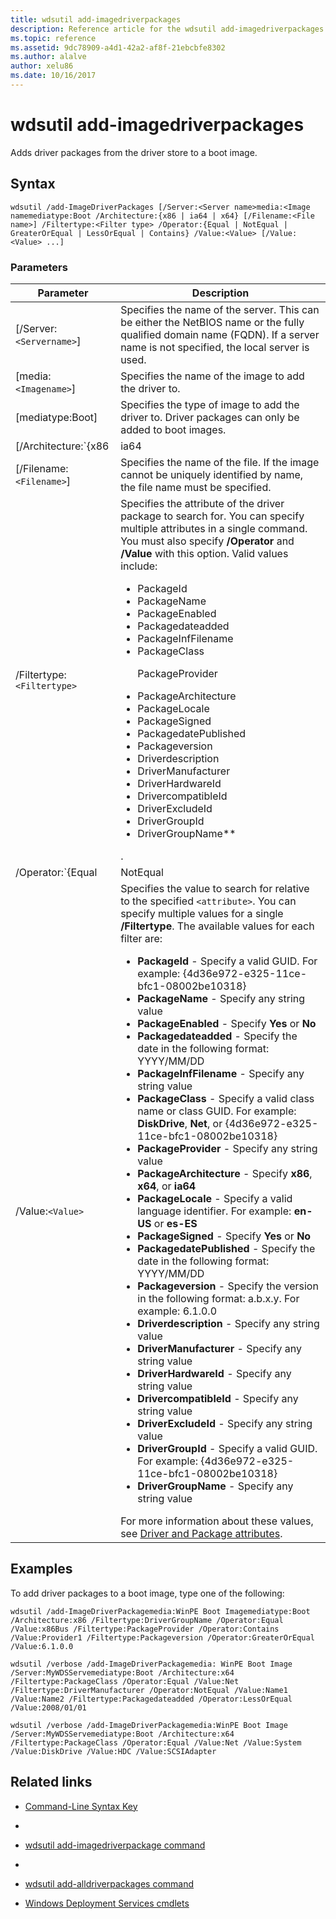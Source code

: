 ```yaml
---
title: wdsutil add-imagedriverpackages
description: Reference article for the wdsutil add-imagedriverpackages command, which adds driver packages from the driver store to a boot image.
ms.topic: reference
ms.assetid: 9dc78909-a4d1-42a2-af8f-21ebcbfe8302
ms.author: alalve
author: xelu86
ms.date: 10/16/2017
---
```


# wdsutil add-imagedriverpackages



Adds driver packages from the driver store to a boot image.

## Syntax

```
wdsutil /add-ImageDriverPackages [/Server:<Server name>media:<Image namemediatype:Boot /Architecture:{x86 | ia64 | x64} [/Filename:<File name>] /Filtertype:<Filter type> /Operator:{Equal | NotEqual | GreaterOrEqual | LessOrEqual | Contains} /Value:<Value> [/Value:<Value> ...]
```

### Parameters

| Parameter | Description |
|--|--|
| [/Server:`<Servername>`] | Specifies the name of the server. This can be either the NetBIOS name or the fully qualified domain name (FQDN). If a server name is not specified, the local server is used. |
| [media:`<Imagename>`] | Specifies the name of the image to add the driver to. |
| [mediatype:Boot] | Specifies the type of image to add the driver to. Driver packages can only be added to boot images. |
| [/Architecture:`{x86 | ia64 | x64}`] | Specifies the architecture of the boot image. Because it's possible to have the same image name for boot images in different architectures, you should specify the architecture to ensure the correct image is used. |
| [/Filename:`<Filename>`] | Specifies the name of the file. If the image cannot be uniquely identified by name, the file name must be specified. |
| /Filtertype:`<Filtertype>` | Specifies the attribute of the driver package to search for. You can specify multiple attributes in a single command. You must also specify **/Operator** and **/Value** with this option. Valid values include:<ul><li>PackageId</li><li>PackageName</li><li>PackageEnabled</li><li>Packagedateadded</li><li>PackageInfFilename</li><li>PackageClass<p>PackageProvider</li><li>PackageArchitecture</li><li>PackageLocale</li><li>PackageSigned</li><li>PackagedatePublished</li><li>Packageversion</li><li>Driverdescription</li><li>DriverManufacturer</li><li>DriverHardwareId</li><li>DrivercompatibleId</li><li>DriverExcludeId</li><li>DriverGroupId</li><li>DriverGroupName**</li></ul>. |
| /Operator:`{Equal|NotEqual|GreaterOrEqual|LessOrEqual|Contains}` | Specifies the relationship between the attribute and the values. You can only specify **Contains** with string attributes. You can only specify **GreaterOrEqual** and **LessOrEqual** with date and version attributes. |
| /Value:`<Value>` | Specifies the value to search for relative to the specified `<attribute>`. You can specify multiple values for a single **/Filtertype**. The available values for each filter are:<ul><li>**PackageId** - Specify a valid GUID. For example: {4d36e972-e325-11ce-bfc1-08002be10318}</li><li>**PackageName** - Specify any string value</li><li>**PackageEnabled** - Specify **Yes** or **No**</li><li>**Packagedateadded** - Specify the date in the following format: YYYY/MM/DD</li><li>**PackageInfFilename** - Specify any string value</li><li>**PackageClass** - Specify a valid class name or class GUID. For example: **DiskDrive**, **Net**, or {4d36e972-e325-11ce-bfc1-08002be10318}</li><li>**PackageProvider** - Specify any string value</li><li>**PackageArchitecture** - Specify **x86**, **x64**, or **ia64**</li><li>**PackageLocale** - Specify a valid language identifier. For example: **en-US** or **es-ES**</li><li>**PackageSigned** - Specify **Yes** or **No**</li><li>**PackagedatePublished** - Specify the date in the following format: YYYY/MM/DD</li><li>**Packageversion** - Specify the version in the following format: a.b.x.y. For example: 6.1.0.0</li><li>**Driverdescription** - Specify any string value</li><li>**DriverManufacturer** - Specify any string value</li><li>**DriverHardwareId** - Specify any string value</li><li>**DrivercompatibleId** - Specify any string value</li><li>**DriverExcludeId** - Specify any string value</li><li>**DriverGroupId** - Specify a valid GUID. For example: {4d36e972-e325-11ce-bfc1-08002be10318}</li><li>**DriverGroupName** - Specify any string value</li></ul> For more information about these values, see [Driver and Package attributes](/previous-versions/windows/it-pro/windows-server-2008-R2-and-2008/dd759262(v=ws.11)). |

## Examples

To add driver packages to a boot image, type one of the following:

```
wdsutil /add-ImageDriverPackagemedia:WinPE Boot Imagemediatype:Boot /Architecture:x86 /Filtertype:DriverGroupName /Operator:Equal /Value:x86Bus /Filtertype:PackageProvider /Operator:Contains /Value:Provider1 /Filtertype:Packageversion /Operator:GreaterOrEqual /Value:6.1.0.0
```

```
wdsutil /verbose /add-ImageDriverPackagemedia: WinPE Boot Image /Server:MyWDSServemediatype:Boot /Architecture:x64 /Filtertype:PackageClass /Operator:Equal /Value:Net /Filtertype:DriverManufacturer /Operator:NotEqual /Value:Name1 /Value:Name2 /Filtertype:Packagedateadded /Operator:LessOrEqual /Value:2008/01/01
```

```
wdsutil /verbose /add-ImageDriverPackagemedia:WinPE Boot Image /Server:MyWDSServemediatype:Boot /Architecture:x64 /Filtertype:PackageClass /Operator:Equal /Value:Net /Value:System /Value:DiskDrive /Value:HDC /Value:SCSIAdapter
```

## Related links

- [Command-Line Syntax Key](command-line-syntax-key.md)
-
- [wdsutil add-imagedriverpackage command](wdsutil-add-imagedriverpackage.md)
-
- [wdsutil add-alldriverpackages command](wdsutil-add-alldriverpackages.md)

- [Windows Deployment Services cmdlets](/powershell/module/wds)
